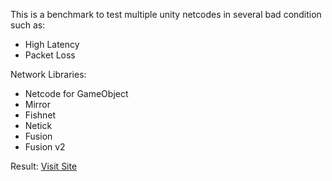 This is a benchmark to test multiple unity netcodes in several bad condition such as:
- High Latency
- Packet Loss

Network Libraries:
- Netcode for GameObject
- Mirror
- Fishnet
- Netick
- Fusion
- Fusion v2

Result: [Visit Site](https://colorful-flyaway-e2f.notion.site/Netcode-Latency-Benchmark-fb65aefbe54349f9b582745b8758a510?pvs=74)
